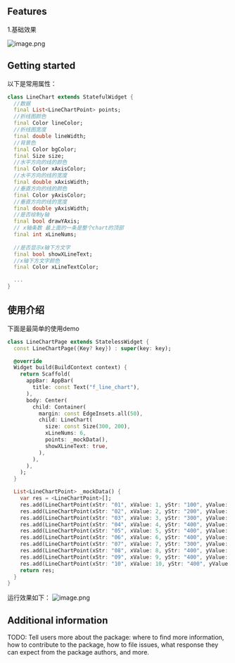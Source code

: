 <!-- 
This README describes the package. If you publish this package to pub.dev,
this README's contents appear on the landing page for your package.

For information about how to write a good package README, see the guide for
[writing package pages](https://dart.dev/guides/libraries/writing-package-pages). 

For general information about developing packages, see the Dart guide for
[creating packages](https://dart.dev/guides/libraries/create-library-packages)
and the Flutter guide for
[developing packages and plugins](https://flutter.dev/developing-packages). 
-->



## Features
1.基础效果

![image.png](https://p3-juejin.byteimg.com/tos-cn-i-k3u1fbpfcp/a623f8f4ca364b93b5c3f7b999a31cb9~tplv-k3u1fbpfcp-watermark.image?)


## Getting started
以下是常用属性：
```dart
class LineChart extends StatefulWidget {
  //数据
  final List<LineChartPoint> points;
  //折线图颜色
  final Color lineColor;
  //折线图宽度
  final double lineWidth;
  //背景色
  final Color bgColor;
  final Size size;
  //水平方向的线的颜色
  final Color xAxisColor;
  //水平方向的线的宽度
  final double xAxisWidth;
  //垂直方向的线的颜色
  final Color yAxisColor;
  //垂直方向的线的宽度
  final double yAxisWidth;
  //是否绘制y轴
  final bool drawYAxis;
  // x轴条数 最上面的一条是整个chart的顶部
  final int xLineNums;
  
  //是否显示x轴下方文字
  final bool showXLineText;
  //x轴下方文字颜色
  final Color xLineTextColor;

  ...
}

```

## 使用介绍


下面是最简单的使用demo

```dart
class LineChartPage extends StatelessWidget {
  const LineChartPage({Key? key}) : super(key: key);

  @override
  Widget build(BuildContext context) {
    return Scaffold(
      appBar: AppBar(
        title: const Text("f_line_chart"),
      ),
      body: Center(
        child: Container(
          margin: const EdgeInsets.all(50),
          child: LineChart(
            size: const Size(300, 200),
            xLineNums: 6,
            points: _mockData(),
            showXLineText: true,
          ),
        ),
      ),
    );
  }

  List<LineChartPoint> _mockData() {
    var res = <LineChartPoint>[];
    res.add(LineChartPoint(xStr: "01", xValue: 1, yStr: "100", yValue: 200));
    res.add(LineChartPoint(xStr: "02", xValue: 2, yStr: "200", yValue: 120));
    res.add(LineChartPoint(xStr: "03", xValue: 3, yStr: "300", yValue: 150));
    res.add(LineChartPoint(xStr: "04", xValue: 4, yStr: "400", yValue: 100));
    res.add(LineChartPoint(xStr: "05", xValue: 5, yStr: "400", yValue: 210));
    res.add(LineChartPoint(xStr: "06", xValue: 6, yStr: "400", yValue: 50));
    res.add(LineChartPoint(xStr: "07", xValue: 7, yStr: "300", yValue: 150));
    res.add(LineChartPoint(xStr: "08", xValue: 8, yStr: "400", yValue: 230));
    res.add(LineChartPoint(xStr: "09", xValue: 9, yStr: "400", yValue: 105));
    res.add(LineChartPoint(xStr: "10", xValue: 10, yStr: "400", yValue: 149));
    return res;
  }
}
```
运行效果如下：
![image.png](https://p3-juejin.byteimg.com/tos-cn-i-k3u1fbpfcp/a623f8f4ca364b93b5c3f7b999a31cb9~tplv-k3u1fbpfcp-watermark.image?)


## Additional information

TODO: Tell users more about the package: where to find more information, how to 
contribute to the package, how to file issues, what response they can expect 
from the package authors, and more.
